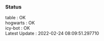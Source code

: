 ### Status


table : OK  
hogwarts : OK  
icy-bot : OK  
Latest Update : 2022-02-24 08:09:51.297710
